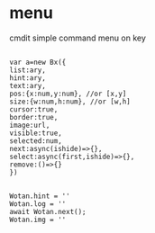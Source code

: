 # menu
cmdit simple command menu on key


```

var a=new Bx({
list:ary,
hint:ary,
text:ary,
pos:{x:num,y:num}, //or [x,y]
size:{w:num,h:num}, //or [w,h]
cursor:true, 
border:true,
image:url,
visible:true,
selected:num,
next:async(ishide)=>{},
select:async(first,ishide)=>{},
remove:()=>{}
})


```



```
Wotan.hint = ''
Wotan.log = ''
await Wotan.next();
Wotan.img = ''
```
